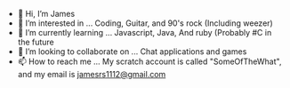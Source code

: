 - 👋 Hi, I’m James
- 👀 I’m interested in ... Coding, Guitar, and 90's rock (Including weezer)
- 🌱 I’m currently learning ... Javascript, Java, And ruby (Probably #C in the future
- 💞️ I’m looking to collaborate on ... Chat applications and games
- 📫 How to reach me ... My scratch account is called "SomeOfTheWhat", and my email is jamesrs1112@gmail.com
